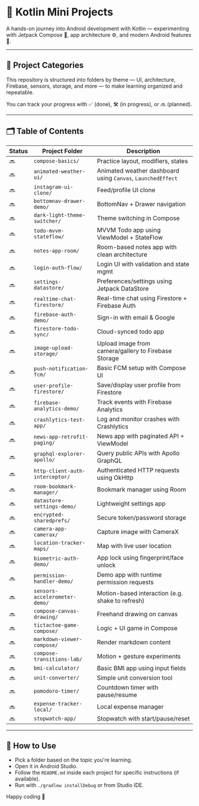 
# 🧪 Kotlin Mini Projects

A hands-on journey into Android development with Kotlin — experimenting with Jetpack Compose 🧱, app architecture ⚙️, and modern Android features 🚀.

---

## 📁 Project Categories

This repository is structured into folders by theme — UI, architecture, Firebase, sensors, storage, and more — to make learning organized and repeatable.

You can track your progress with ✅ (done), 🛠️ (in progress), or 🔜 (planned).

---

## 🗂️ Table of Contents

| Status | Project Folder                          | Description |
|--------|------------------------------------------|-------------|
| 🔜 | `compose-basics/`                     | Practice layout, modifiers, states |
| 🔜 | `animated-weather-ui/`                  | Animated weather dashboard using `Canvas`, `LaunchedEffect` |
| 🔜 | `instagram-ui-clone/`                   | Feed/profile UI clone |
| 🔜 | `bottomnav-drawer-demo/`                | BottomNav + Drawer navigation |
| 🔜 | `dark-light-theme-switcher/`            | Theme switching in Compose |
| 🔜 | `todo-mvvm-stateflow/`               | MVVM Todo app using ViewModel + StateFlow |
| 🔜 | `notes-app-room/`                       | Room-based notes app with clean architecture |
| 🔜 | `login-auth-flow/`                      | Login UI with validation and state mgmt |
| 🔜 | `settings-datastore/`                   | Preferences/settings using Jetpack DataStore |
| 🔜 | `realtime-chat-firestore/`           | Real-time chat using Firestore + Firebase Auth |
| 🔜 | `firebase-auth-demo/`                   | Sign-in with email & Google |
| 🔜 | `firestore-todo-sync/`                  | Cloud-synced todo app |
| 🔜 | `image-upload-storage/`                 | Upload image from camera/gallery to Firebase Storage |
| 🔜 | `push-notification-fcm/`                | Basic FCM setup with Compose UI |
| 🔜 | `user-profile-firestore/`               | Save/display user profile from Firestore |
| 🔜 | `firebase-analytics-demo/`              | Track events with Firebase Analytics |
| 🔜 | `crashlytics-test-app/`                 | Log and monitor crashes with Crashlytics |
| 🔜 | `news-app-retrofit-paging/`           | News app with paginated API + ViewModel |
| 🔜 | `graphql-explorer-apollo/`              | Query public APIs with Apollo GraphQL |
| 🔜 | `http-client-auth-interceptor/`         | Authenticated HTTP requests using OkHttp |
| 🔜 | `room-bookmark-manager/`             | Bookmark manager using Room |
| 🔜 | `datastore-settings-demo/`              | Lightweight settings app |
| 🔜 | `encrypted-sharedprefs/`                | Secure token/password storage |
| 🔜 | `camera-app-camerax/`               | Capture image with CameraX |
| 🔜 | `location-tracker-maps/`                | Map with live user location |
| 🔜 | `biometric-auth-demo/`                  | App lock using fingerprint/face unlock |
| 🔜 | `permission-handler-demo/`              | Demo app with runtime permission requests |
| 🔜 | `sensors-accelerometer-demo/`           | Motion-based interaction (e.g. shake to refresh) |
| 🔜 | `compose-canvas-drawing/`          | Freehand drawing on canvas |
| 🔜 | `tictactoe-game-compose/`               | Logic + UI game in Compose |
| 🔜 | `markdown-viewer-compose/`              | Render markdown content |
| 🔜 | `compose-transitions-lab/`              | Motion + gesture experiments |
| 🔜 | `bmi-calculator/`                      | Basic BMI app using input fields |
| 🔜 | `unit-converter/`                       | Simple unit conversion tool |
| 🔜 | `pomodoro-timer/`                       | Countdown timer with pause/resume |
| 🔜 | `expense-tracker-local/`                | Local expense manager |
| 🔜 | `stopwatch-app/`                        | Stopwatch with start/pause/reset |

---

## 📌 How to Use

- Pick a folder based on the topic you're learning.
- Open it in Android Studio.
- Follow the `README.md` inside each project for specific instructions (if available).
- Run with `./gradlew installDebug` or from Studio IDE.

Happy coding 🎯
